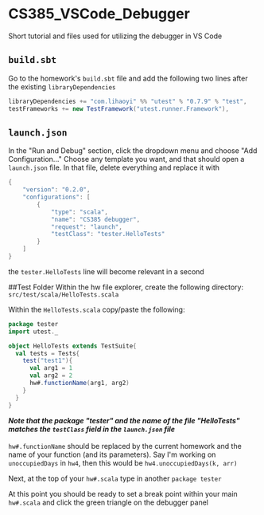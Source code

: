 # CS385_VSCode_Debugger
Short tutorial and files used for utilizing the debugger in VS Code

## `build.sbt`
Go to the homework's `build.sbt` file and add the following two lines after the existing `libraryDependencies`
```scala
libraryDependencies += "com.lihaoyi" %% "utest" % "0.7.9" % "test",
testFrameworks += new TestFramework("utest.runner.Framework"),
```
## `launch.json`
In the "Run and Debug" section, click the dropdown menu and choose "Add Configuration..."
Choose any template you want, and that should open a `launch.json` file.
In that file, delete everything and replace it with 

```scala
{
    "version": "0.2.0",
    "configurations": [
        {
            "type": "scala",
            "name": "CS385 debugger",
            "request": "launch",
            "testClass": "tester.HelloTests"
        }
    ]
}
```
the `tester.HelloTests` line will become relevant in a second

##Test Folder
Within the hw file explorer, create the following directory: `src/test/scala/HelloTests.scala`

Within the `HelloTests.scala` copy/paste the following:

```scala
package tester
import utest._

object HelloTests extends TestSuite{
  val tests = Tests{
    test("test1"){
      val arg1 = 1
      val arg2 = 2
      hw#.functionName(arg1, arg2)
    }
  }
}
```
***Note that the package "tester" and the name of the file "HelloTests" matches the `testClass` field in the `launch.json` file*** <br />
<br />
`hw#.functionName` should be replaced by the current homework and the name of your function (and its parameters). Say I'm working on `unoccupiedDays` in `hw4`, then this would be `hw4.unoccupiedDays(k, arr)`

Next, at the top of your `hw#.scala` type in another `package tester`

At this point you should be ready to set a break point within your main `hw#.scala` and click the green triangle on the debugger panel


